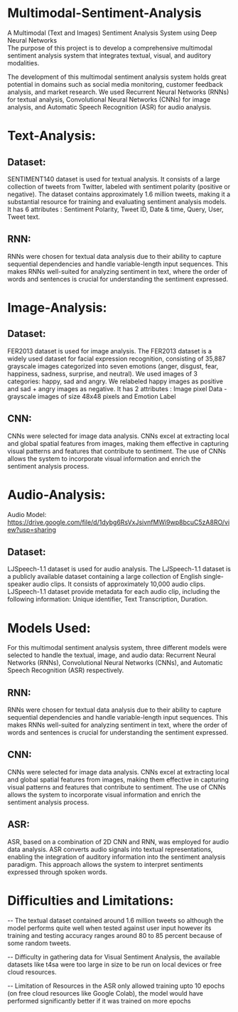 # Multimodal-Sentiment-Analysis
A Multimodal (Text and Images) Sentiment Analysis System using Deep Neural Networks  
The purpose of this project is to develop a comprehensive multimodal sentiment analysis system that integrates textual, visual, and auditory modalities.

The development of this multimodal sentiment analysis system holds great potential in domains such as social media monitoring, customer feedback analysis, and market research.
We used Recurrent Neural Networks (RNNs) for textual analysis, Convolutional Neural Networks (CNNs) for image analysis, and Automatic Speech Recognition (ASR) for audio analysis.

# Text-Analysis:
## Dataset:
SENTIMENT140 dataset is used for textual analysis.
It consists of a large collection of tweets from Twitter, labeled with sentiment polarity (positive or negative).
The dataset contains approximately 1.6 million tweets, making it a substantial resource for training and evaluating sentiment analysis models.
It has 6 attributes : Sentiment Polarity, Tweet ID, Date & time, Query, User, Tweet text.


## RNN:
RNNs were chosen for textual data analysis due to their ability to capture sequential dependencies and handle variable-length input sequences. This makes RNNs well-suited for analyzing sentiment in text, where the order of words and sentences is crucial for understanding the sentiment expressed.


# Image-Analysis:
## Dataset:
FER2013 dataset is used for image analysis.
The FER2013 dataset is a widely used dataset for facial expression recognition, consisting of 35,887 grayscale images categorized into seven emotions (anger, disgust, fear, happiness, sadness, surprise, and neutral).
We used images of 3 categories: happy, sad and angry. We relabeled happy images as positive and sad + angry images as negative.
It has 2 attributes :  Image pixel Data -  grayscale images of size 48x48 pixels and  Emotion Label

## CNN:
CNNs were selected for image data analysis. CNNs excel at extracting local and global spatial features from images, making them effective in capturing visual patterns and features that contribute to sentiment. The use of CNNs allows the system to incorporate visual information and enrich the sentiment analysis process.


# Audio-Analysis:
Audio Model: https://drive.google.com/file/d/1dybg6RsVxJsivnfMWi9wp8bcuC5zA8RO/view?usp=sharing

## Dataset:
LJSpeech-1.1 dataset is used for audio analysis.
The LJSpeech-1.1 dataset is a publicly available dataset containing a large collection of English single-speaker audio clips. 
It consists of approximately 10,000 audio clips.
LJSpeech-1.1 dataset provide metadata for each audio clip, including the following information: Unique identifier, Text Transcription, Duration.

# Models Used:
For this multimodal sentiment analysis system, three different models were selected to handle the textual, image, and audio data: Recurrent Neural Networks (RNNs), Convolutional Neural Networks (CNNs), and Automatic Speech Recognition (ASR) respectively.
## RNN:
RNNs were chosen for textual data analysis due to their ability to capture sequential dependencies and handle variable-length input sequences. This makes RNNs well-suited for analyzing sentiment in text, where the order of words and sentences is crucial for understanding the sentiment expressed.

## CNN:
CNNs were selected for image data analysis. CNNs excel at extracting local and global spatial features from images, making them effective in capturing visual patterns and features that contribute to sentiment. The use of CNNs allows the system to incorporate visual information and enrich the sentiment analysis process.

## ASR:
ASR, based on a combination of 2D CNN and RNN, was employed for audio data analysis. ASR converts audio signals into textual representations, enabling the integration of auditory information into the sentiment analysis paradigm. This approach allows the system to interpret sentiments expressed through spoken words.

# Difficulties and Limitations:
-- The textual dataset contained around 1.6 million tweets so although the model performs quite well when tested against user input however its training and testing accuracy ranges around 80 to 85 percent because of some random tweets.

-- Difficulty in gathering data for Visual Sentiment Analysis, the available datasets like t4sa were too large in size to be run on local devices or free cloud resources.

-- Limitation of Resources in the ASR only allowed training upto 10 epochs (on free cloud resources like Google Colab), the model would have performed significantly better if it was trained on more epochs
